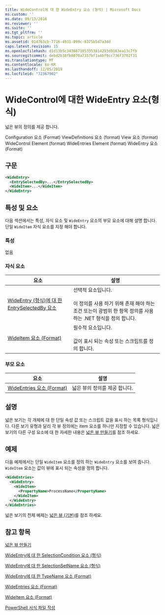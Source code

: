 ```yaml
---
title: WideControl에 대 한 WideEntry 요소 (형식) | Microsoft Docs
ms.custom: ''
ms.date: 09/13/2016
ms.reviewer: ''
ms.suite: ''
ms.tgt_pltfrm: ''
ms.topic: article
ms.assetid: 014763cb-7716-4931-899c-8375b5d7a3dd
caps.latest.revision: 15
ms.openlocfilehash: d1d13b5c3436871053353814293d9163ea13c7fb
ms.sourcegitcommit: debd2b38fb8070a7357bf1a4bf9cc736f3702f31
ms.translationtype: MT
ms.contentlocale: ko-KR
ms.lasthandoff: 12/05/2019
ms.locfileid: "72367902"
---
```

# <a name="wideentry-element-for-widecontrol-format"></a>WideControl에 대한 WideEntry 요소(형식)

넓은 뷰의 정의를 제공 합니다.

Configuration 요소 (Format) ViewDefinitions 요소 (format) View 요소 (format) WideControl Element (format) WideEntries Element (format) WideEntry 요소 (Format)

## <a name="syntax"></a>구문

```xml
<WideEntry>
  <EntrySelectedBy>...</EntrySelectedBy>
  <WideItem>...</WideItem>
</WideEntry>
```

## <a name="attributes-and-elements"></a>특성 및 요소

다음 섹션에서는 특성, 자식 요소 및 `WideEntry` 요소의 부모 요소에 대해 설명 합니다. 단일 `WideItem` 자식 요소를 지정 해야 합니다.

### <a name="attributes"></a>특성

없음

### <a name="child-elements"></a>자식 요소

|요소|설명|
|-------------|-----------------|
|[WideEntry (형식)에 대 한 EntrySelectedBy 요소](./entryselectedby-element-for-wideentry-format.md)|선택적 요소입니다.<br /><br /> 이 정의를 사용 하기 위해 존재 해야 하는 조건 또는이 광범위 한 항목 정의를 사용 하는 .NET 형식을 정의 합니다.|
|[WideItem 요소 (Format)](./wideitem-element-for-widecontrol-format.md)|필수적 요소입니다.<br /><br /> 값이 표시 되는 속성 또는 스크립트를 정의 합니다.|

### <a name="parent-elements"></a>부모 요소

|요소|설명|
|-------------|-----------------|
|[WideEntries 요소 (Format)](./wideentries-element-for-widecontrol-format.md)|넓은 뷰의 정의를 제공 합니다.|

## <a name="remarks"></a>설명

넓은 보기는 각 개체에 대 한 단일 속성 값 또는 스크립트 값을 표시 하는 목록 형식입니다. 다른 보기 유형과 달리 각 뷰 정의에는 item 요소를 하나만 지정할 수 있습니다. 넓은 보기의 다른 구성 요소에 대 한 자세한 내용은 [넓은 뷰 만들기](./creating-a-wide-view.md)를 참조 하세요.

## <a name="example"></a>예제

다음 예제에서는 단일 `WideItem` 요소를 정의 하는 `WideEntry` 요소를 보여 줍니다. `WideItem` 요소는 값이 뷰에 표시 되는 속성을 정의 합니다.

```xml
<WideEntries>
  <WideEntry>
    <WideItem>
      <PropertyName>ProcessName</PropertyName>
    </WideItem>
  </WideEntry>
</WideEntries>

```

넓은 보기의 전체 예제는 [넓은 뷰 (기본)](./wide-view-basic.md)를 참조 하세요.

## <a name="see-also"></a>참고 항목

[넓은 뷰 만들기](./creating-a-wide-view.md)

[WideEntry에 대 한 SelectionCondition 요소 (형식)](./selectioncondition-element-for-entryselectedby-for-widecontrol-format.md)

[WideEntry에 대 한 SelectionSetName 요소 (형식)](./selectionsetname-element-for-entryselectedby-for-widecontrol-format.md)

[WideEntry에 대 한 TypeName 요소 (Format)](./typename-element-for-entryselectedby-for-wideentry-format.md)

[WideEntries 요소 (Format)](./wideentries-element-for-widecontrol-format.md)

[WideItem 요소 (Format)](./wideitem-element-for-widecontrol-format.md)

[PowerShell 서식 파일 작성](./writing-a-powershell-formatting-file.md)
